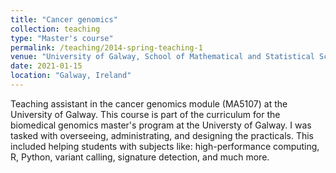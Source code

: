 ```yaml
---
title: "Cancer genomics"
collection: teaching
type: "Master's course"
permalink: /teaching/2014-spring-teaching-1
venue: "University of Galway, School of Mathematical and Statistical Sciences"
date: 2021-01-15
location: "Galway, Ireland"
---
```


Teaching assistant in the cancer genomics module (MA5107) at the University of Galway. This course is part of the 
curriculum for the biomedical genomics master's program at the Universty of Galway. I was tasked with overseeing, 
administrating, and designing the practicals. This included helping students with subjects like: high-performance 
computing, R, Python, variant calling, signature detection, and much more. 
